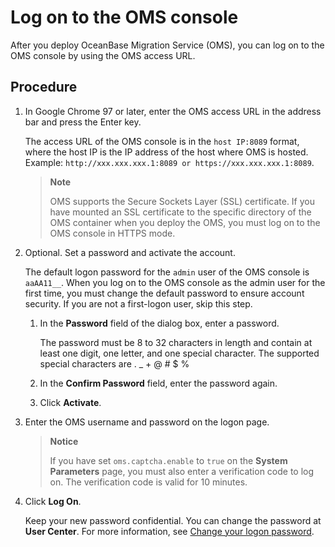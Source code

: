# Log on to the OMS console

After you deploy OceanBase Migration Service (OMS), you can log on to the OMS console by using the OMS access URL.

## Procedure

1. In Google Chrome 97 or later, enter the OMS access URL in the address bar and press the Enter key.

   The access URL of the OMS console is in the `host IP:8089` format, where the host IP is the IP address of the host where OMS is hosted. Example: `http://xxx.xxx.xxx.1:8089 or https://xxx.xxx.xxx.1:8089`.

   > **Note**
   >
   > OMS supports the Secure Sockets Layer (SSL) certificate. If you have mounted an SSL certificate to the specific directory of the OMS container when you deploy the OMS, you must log on to the OMS console in HTTPS mode.

2. Optional. Set a password and activate the account.

   The default logon password for the `admin` user of the OMS console is `aaAA11__`. When you log on to the OMS console as the admin user for the first time, you must change the default password to ensure account security. If you are not a first-logon user, skip this step.

   1. In the **Password** field of the dialog box, enter a password.

      The password must be 8 to 32 characters in length and contain at least one digit, one letter, and one special character. The supported special characters are . _ + @ # $ %

   2. In the **Confirm Password** field, enter the password again.

   3. Click **Activate**.

3. Enter the OMS username and password on the logon page.

   > **Notice**
   >
   > If you have set `oms.captcha.enable` to `true` on the **System Parameters** page, you must also enter a verification code to log on. The verification code is valid for 10 minutes.

4. Click **Log On**.

   Keep your new password confidential. You can change the password at **User Center**. For more information, see [Change your logon password](300.user-center/200.change-the-logon-password.md).
